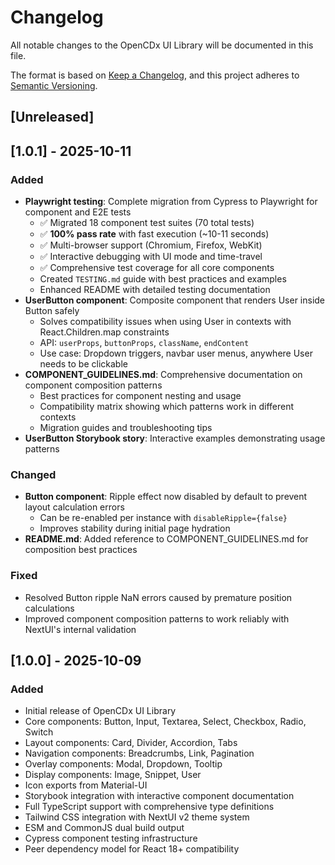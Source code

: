 # Changelog

All notable changes to the OpenCDx UI Library will be documented in this file.

The format is based on [Keep a Changelog](https://keepachangelog.com/en/1.0.0/),
and this project adheres to [Semantic Versioning](https://semver.org/spec/v2.0.0.html).

## [Unreleased]

## [1.0.1] - 2025-10-11

### Added
- **Playwright testing**: Complete migration from Cypress to Playwright for component and E2E tests
  - ✅ Migrated 18 component test suites (70 total tests)
  - ✅ **100% pass rate** with fast execution (~10-11 seconds)
  - ✅ Multi-browser support (Chromium, Firefox, WebKit)
  - ✅ Interactive debugging with UI mode and time-travel
  - ✅ Comprehensive test coverage for all core components
  - Created `TESTING.md` guide with best practices and examples
  - Enhanced README with detailed testing documentation
- **UserButton component**: Composite component that renders User inside Button safely
  - Solves compatibility issues when using User in contexts with React.Children.map constraints
  - API: `userProps`, `buttonProps`, `className`, `endContent`
  - Use case: Dropdown triggers, navbar user menus, anywhere User needs to be clickable
- **COMPONENT_GUIDELINES.md**: Comprehensive documentation on component composition patterns
  - Best practices for component nesting and usage
  - Compatibility matrix showing which patterns work in different contexts
  - Migration guides and troubleshooting tips
- **UserButton Storybook story**: Interactive examples demonstrating usage patterns

### Changed
- **Button component**: Ripple effect now disabled by default to prevent layout calculation errors
  - Can be re-enabled per instance with `disableRipple={false}`
  - Improves stability during initial page hydration
- **README.md**: Added reference to COMPONENT_GUIDELINES.md for composition best practices

### Fixed
- Resolved Button ripple NaN errors caused by premature position calculations
- Improved component composition patterns to work reliably with NextUI's internal validation

## [1.0.0] - 2025-10-09

### Added
- Initial release of OpenCDx UI Library
- Core components: Button, Input, Textarea, Select, Checkbox, Radio, Switch
- Layout components: Card, Divider, Accordion, Tabs
- Navigation components: Breadcrumbs, Link, Pagination
- Overlay components: Modal, Dropdown, Tooltip
- Display components: Image, Snippet, User
- Icon exports from Material-UI
- Storybook integration with interactive component documentation
- Full TypeScript support with comprehensive type definitions
- Tailwind CSS integration with NextUI v2 theme system
- ESM and CommonJS dual build output
- Cypress component testing infrastructure
- Peer dependency model for React 18+ compatibility
